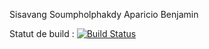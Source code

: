 Sisavang Soumpholphakdy
Aparicio Benjamin

Statut de build : [![Build Status](https://travis-ci.org/sisavang/bowling.svg?branch=master)](https://travis-ci.org/sisavang/bowling)
